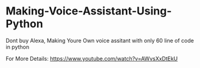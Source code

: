 # Making-Voice-Assistant-Using-Python

Dont buy Alexa,
Making Youre Own voice assitant with only 60 line of code in python


For More Details: https://www.youtube.com/watch?v=AWvsXxDtEkU
